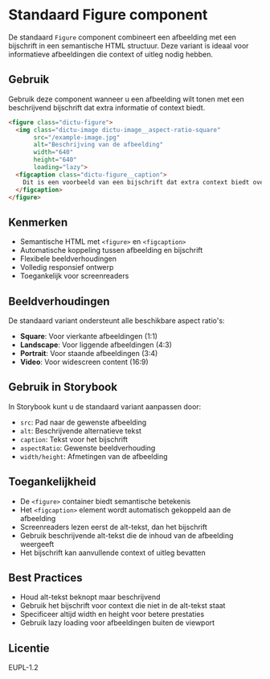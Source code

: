 # Standaard Figure component

De standaard `Figure` component combineert een afbeelding met een bijschrift in een semantische HTML structuur. Deze variant is ideaal voor informatieve afbeeldingen die context of uitleg nodig hebben.

## Gebruik
Gebruik deze component wanneer u een afbeelding wilt tonen met een beschrijvend bijschrift dat extra informatie of context biedt.

```html
<figure class="dictu-figure">
  <img class="dictu-image dictu-image__aspect-ratio-square"
       src="/example-image.jpg"
       alt="Beschrijving van de afbeelding"
       width="640"
       height="640"
       loading="lazy">
  <figcaption class="dictu-figure__caption">
    Dit is een voorbeeld van een bijschrift dat extra context biedt over de afbeelding.
  </figcaption>
</figure>
```

## Kenmerken
- Semantische HTML met `<figure>` en `<figcaption>`
- Automatische koppeling tussen afbeelding en bijschrift
- Flexibele beeldverhoudingen
- Volledig responsief ontwerp
- Toegankelijk voor screenreaders

## Beeldverhoudingen
De standaard variant ondersteunt alle beschikbare aspect ratio's:
- **Square**: Voor vierkante afbeeldingen (1:1)
- **Landscape**: Voor liggende afbeeldingen (4:3)
- **Portrait**: Voor staande afbeeldingen (3:4)
- **Video**: Voor widescreen content (16:9)

## Gebruik in Storybook
In Storybook kunt u de standaard variant aanpassen door:
- `src`: Pad naar de gewenste afbeelding
- `alt`: Beschrijvende alternatieve tekst
- `caption`: Tekst voor het bijschrift
- `aspectRatio`: Gewenste beeldverhouding
- `width/height`: Afmetingen van de afbeelding

## Toegankelijkheid
- De `<figure>` container biedt semantische betekenis
- Het `<figcaption>` element wordt automatisch gekoppeld aan de afbeelding
- Screenreaders lezen eerst de alt-tekst, dan het bijschrift
- Gebruik beschrijvende alt-tekst die de inhoud van de afbeelding weergeeft
- Het bijschrift kan aanvullende context of uitleg bevatten

## Best Practices
- Houd alt-tekst beknopt maar beschrijvend
- Gebruik het bijschrift voor context die niet in de alt-tekst staat
- Specificeer altijd width en height voor betere prestaties
- Gebruik lazy loading voor afbeeldingen buiten de viewport

## Licentie
EUPL-1.2
